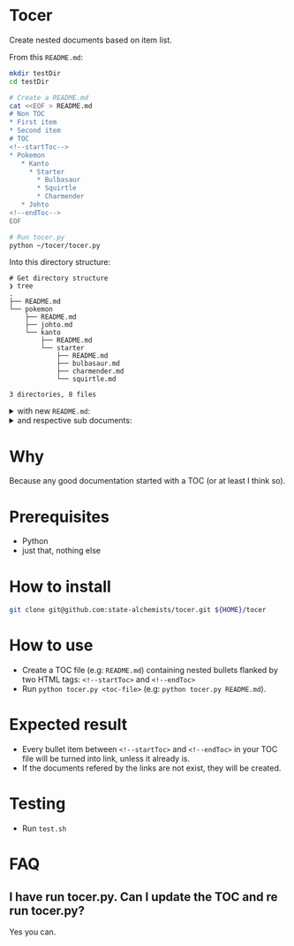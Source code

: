 # Tocer

Create nested documents based on item list.

From this `README.md`:

```bash
mkdir testDir
cd testDir

# Create a README.md
cat <<EOF > README.md
# Non TOC
* First item
* Second item
# TOC
<!--startToc-->
* Pokemon
   * Kanto
     * Starter
       * Bulbasaur
       * Squirtle
       * Charmender
   * Johto
<!--endToc-->
EOF

# Run tocer.py
python ~/tocer/tocer.py
```

Into this directory structure:

```
# Get directory structure
❯ tree
.
├── README.md
└── pokemon
    ├── README.md
    ├── johto.md
    └── kanto
        ├── README.md
        └── starter
            ├── README.md
            ├── bulbasaur.md
            ├── charmender.md
            └── squirtle.md

3 directories, 8 files
```

<details>
<summary>
with new <code>README.md</code>:
</summary>

```
❯ cat README.md
# Non TOC
* First item
* Second item
# TOC
<!--startToc-->
* [Pokemon](pokemon/README.md)
   * [Kanto](pokemon/kanto/README.md)
     * [Starter](pokemon/kanto/starter/README.md)
       * [Bulbasaur](pokemon/kanto/starter/bulbasaur.md)
       * [Squirtle](pokemon/kanto/starter/squirtle.md)
       * [Charmender](pokemon/kanto/starter/charmender.md)
   * [Johto](pokemon/johto.md)
<!--endToc-->
```
</details>

<details>
<summary>
and respective sub documents:
</summary>

```
❯ cat pokemon/kanto/starter/README.md
<!--startTocHeader-->
[🏠](../../../README.md) > [Pokemon](../../README.md) > [Kanto](../README.md)
# Starter
<!--endTocHeader-->
TODO: Write about `Starter`
<!--startTocSubtopic-->
# Sub-topics
* [Bulbasaur](bulbasaur.md)
* [Squirtle](squirtle.md)
* [Charmender](charmender.md)
<!--endTocSubtopic-->
```
</details>


# Why

Because any good documentation started with a TOC (or at least I think so).

# Prerequisites

* Python
* just that, nothing else

# How to install

```bash
git clone git@github.com:state-alchemists/tocer.git ${HOME}/tocer
```

# How to use

* Create a TOC file (e.g: `README.md`) containing nested bullets flanked by two HTML tags: `<!--startToc>` and `<!--endToc>`
* Run `python tocer.py <toc-file>` (e.g: `python tocer.py README.md`).

# Expected result

* Every bullet item between `<!--startToc>` and `<!--endToc>` in your TOC file will be turned into link, unless it already is.
* If the documents refered by the links are not exist, they will be created.

# Testing

* Run `test.sh`

# FAQ

## I have run tocer.py. Can I update the TOC and re run tocer.py?

Yes you can.